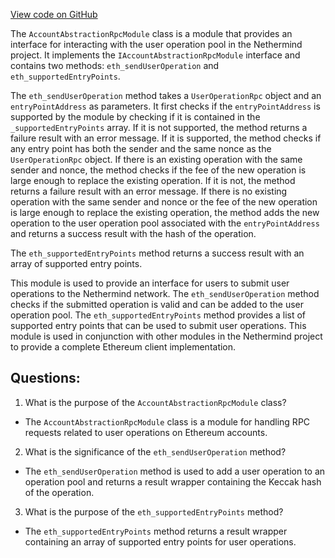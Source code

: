 [View code on GitHub](https://github.com/NethermindEth/nethermind/src/Nethermind/Nethermind.AccountAbstraction/AccountAbstractionRpcModule.cs)

The `AccountAbstractionRpcModule` class is a module that provides an interface for interacting with the user operation pool in the Nethermind project. It implements the `IAccountAbstractionRpcModule` interface and contains two methods: `eth_sendUserOperation` and `eth_supportedEntryPoints`.

The `eth_sendUserOperation` method takes a `UserOperationRpc` object and an `entryPointAddress` as parameters. It first checks if the `entryPointAddress` is supported by the module by checking if it is contained in the `_supportedEntryPoints` array. If it is not supported, the method returns a failure result with an error message. If it is supported, the method checks if any entry point has both the sender and the same nonce as the `UserOperationRpc` object. If there is an existing operation with the same sender and nonce, the method checks if the fee of the new operation is large enough to replace the existing operation. If it is not, the method returns a failure result with an error message. If there is no existing operation with the same sender and nonce or the fee of the new operation is large enough to replace the existing operation, the method adds the new operation to the user operation pool associated with the `entryPointAddress` and returns a success result with the hash of the operation.

The `eth_supportedEntryPoints` method returns a success result with an array of supported entry points.

This module is used to provide an interface for users to submit user operations to the Nethermind network. The `eth_sendUserOperation` method checks if the submitted operation is valid and can be added to the user operation pool. The `eth_supportedEntryPoints` method provides a list of supported entry points that can be used to submit user operations. This module is used in conjunction with other modules in the Nethermind project to provide a complete Ethereum client implementation.
## Questions: 
 1. What is the purpose of the `AccountAbstractionRpcModule` class?
- The `AccountAbstractionRpcModule` class is a module for handling RPC requests related to user operations on Ethereum accounts.

2. What is the significance of the `eth_sendUserOperation` method?
- The `eth_sendUserOperation` method is used to add a user operation to an operation pool and returns a result wrapper containing the Keccak hash of the operation.

3. What is the purpose of the `eth_supportedEntryPoints` method?
- The `eth_supportedEntryPoints` method returns a result wrapper containing an array of supported entry points for user operations.